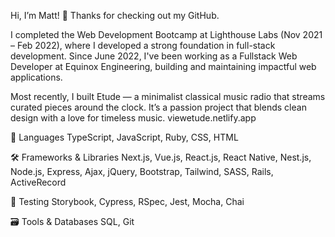 Hi, I’m Matt! 👋
Thanks for checking out my GitHub.

I completed the Web Development Bootcamp at Lighthouse Labs (Nov 2021 – Feb 2022), where I developed a strong foundation in full-stack development. Since June 2022, I've been working as a Fullstack Web Developer at Equinox Engineering, building and maintaining impactful web applications.

Most recently, I built Etude — a minimalist classical music radio that streams curated pieces around the clock. It’s a passion project that blends clean design with a love for timeless music. viewetude.netlify.app

🧠 Languages
TypeScript, JavaScript, Ruby, CSS, HTML

🛠️ Frameworks & Libraries
Next.js, Vue.js, React.js, React Native, Nest.js, Node.js, Express, Ajax, jQuery, Bootstrap, Tailwind, SASS, Rails, ActiveRecord

🧪 Testing
Storybook, Cypress, RSpec, Jest, Mocha, Chai

🗃️ Tools & Databases
SQL, Git
